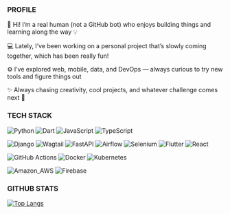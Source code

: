 <!-- reference: https://towardsdatascience.com/build-a-stunning-readme-for-your-github-profile-9b80434fe5d7 -->

### PROFILE

👋 Hi! I’m a real human (not a GitHub bot) who enjoys building things and learning along the way 💡

💻 Lately, I’ve been working on a personal project that’s slowly coming together, which has been really fun!

⚙️ I’ve explored web, mobile, data, and DevOps — always curious to try new tools and figure things out

✨ Always chasing creativity, cool projects, and whatever challenge comes next 🚀


### TECH STACK

<!-- use https://simpleicons.org/ to find icons and colors -->
![Python](https://img.shields.io/badge/Code-Python-informational?style=flat&logo=python&logoColor=white&labelColor=121212&color=F7DF1E)
![Dart](https://img.shields.io/badge/Code-Dart-informational?style=flat&logo=dart&logoColor=white&labelColor=121212&color=F7DF1E)
![JavaScript](https://img.shields.io/badge/Code-JavaScript-informational?style=flat&logo=javascript&logoColor=white&labelColor=121212&color=F7DF1E)
![TypeScript](https://img.shields.io/badge/Code-TypeScript-informational?style=flat&logo=javascript&logoColor=white&labelColor=121212&color=F7DF1E)

![Django](https://img.shields.io/badge/Tool-Django-informational?style=flat&logo=django&logoColor=white&labelColor=121212&color=2496ED)
![Wagtail](https://img.shields.io/badge/Tool-Wagtail-informational?style=flat&logo=wagtail&logoColor=white&labelColor=121212&color=2496ED)
![FastAPI](https://img.shields.io/badge/Tool-FastAPI-informational?style=flat&logo=fastapi&logoColor=white&labelColor=121212&color=2496ED)
![Airflow](https://img.shields.io/badge/Tool-Airflow-informational?style=flat&logo=apache-airflow&logoColor=white&labelColor=121212&color=2496ED)
![Selenium](https://img.shields.io/badge/Tool-Selenium-informational?style=flat&logo=selenium&logoColor=white&labelColor=121212&color=2496ED)
![Flutter](https://img.shields.io/badge/Tool-Flutter-informational?style=flat&logo=flutter&logoColor=white&labelColor=121212&color=2496ED)
![React](https://img.shields.io/badge/Tool-React-informational?style=flat&logo=react&logoColor=white&labelColor=121212&color=2496ED)

![GitHub Actions](https://img.shields.io/badge/Tool-GitHub_Actions-informational?style=flat&logo=docker&logoColor=white&labelColor=121212&color=2496ED)
![Docker](https://img.shields.io/badge/Tool-Docker-informational?style=flat&logo=docker&logoColor=white&labelColor=121212&color=2496ED)
![Kubernetes](https://img.shields.io/badge/Tool-Kubernetes-informational?style=flat&logo=docker&logoColor=white&labelColor=121212&color=2496ED)

![Amazon_AWS](https://img.shields.io/badge/Cloud-Amazon_AWS-informational?style=flat&logo=amazon-aws&logoColor=white&labelColor=121212&color=232F3E)
![Firebase](https://img.shields.io/badge/Cloud-Firebase-informational?style=flat&logo=firebase&logoColor=white&labelColor=121212&color=232F3E)


### GITHUB STATS
[![Top Langs](https://github-readme-stats.vercel.app/api/top-langs/?username=falamarcao&theme=dark&bg_color=121212&hide=html,css,jupyter%20notebook&include_forks=false)](https://github.com/falamarcao/github-readme-stats)
